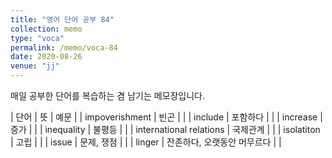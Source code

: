 ```yaml
---
title: "영어 단어 공부 84"
collection: memo
type: "voca"
permalink: /memo/voca-84
date: 2020-08-26
venue: "jj"
---
```


매일 공부한 단어를 복습하는 겸 남기는 메모장입니다.

| 단어 | 뜻 | 예문 |
| impoverishment | 빈곤 |  |
| include | 포함하다 |  |
| increase | 증가 |  |
| inequality | 불평등 |  |
| international relations | 국제관계 |  |
| isolatiton | 고립 |  |
| issue | 문제, 쟁점 |  |
| linger | 잔존하다, 오랫동안 머무르다 |  |
































